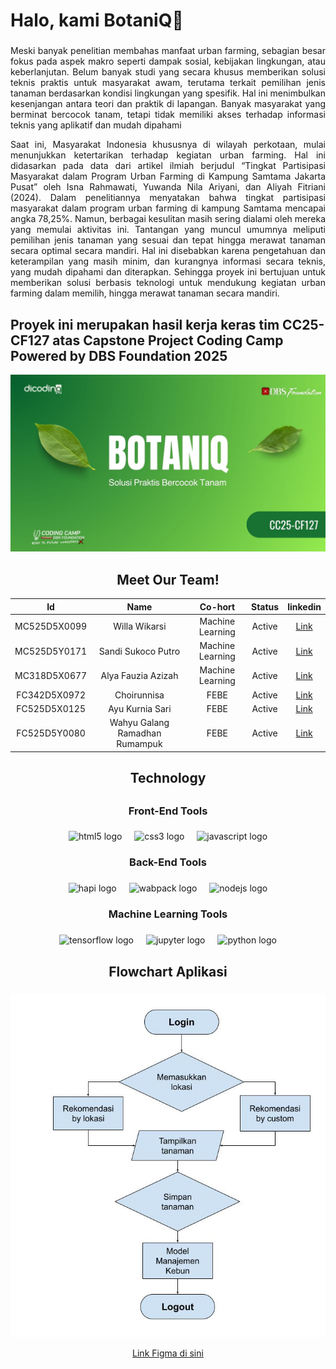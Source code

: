 <h1 align="left">Halo, kami BotaniQ👋</h1>

###

<p align="justify">Meski banyak penelitian membahas manfaat urban farming, sebagian besar fokus pada aspek makro seperti dampak sosial, kebijakan lingkungan, atau keberlanjutan. Belum banyak studi yang secara khusus memberikan solusi teknis praktis untuk masyarakat awam, terutama terkait pemilihan jenis tanaman berdasarkan kondisi lingkungan yang spesifik. Hal ini menimbulkan kesenjangan antara teori dan praktik di lapangan. Banyak masyarakat yang berminat bercocok tanam, tetapi tidak memiliki akses terhadap informasi teknis yang aplikatif dan mudah dipahami</p>

<p align="justify">Saat ini, Masyarakat Indonesia khususnya di wilayah perkotaan,  mulai menunjukkan  ketertarikan terhadap kegiatan urban farming. Hal ini didasarkan pada data dari artikel ilmiah berjudul “Tingkat Partisipasi Masyarakat dalam Program Urban Farming di Kampung Samtama Jakarta Pusat” oleh Isna Rahmawati, Yuwanda Nila Ariyani, dan Aliyah Fitriani (2024). Dalam penelitiannya menyatakan bahwa tingkat partisipasi masyarakat dalam program urban farming di kampung Samtama mencapai angka 78,25%. Namun, berbagai kesulitan masih sering dialami oleh mereka yang memulai aktivitas ini. Tantangan yang muncul umumnya meliputi pemilihan jenis tanaman yang sesuai dan tepat hingga merawat tanaman secara optimal secara mandiri. Hal ini disebabkan karena pengetahuan dan keterampilan yang masih minim, dan kurangnya informasi secara teknis, yang mudah dipahami dan diterapkan. Sehingga proyek ini bertujuan untuk memberikan solusi berbasis teknologi untuk mendukung kegiatan urban farming dalam memilih, hingga merawat tanaman secara mandiri.</p>

##

<h2>Proyek ini merupakan hasil kerja keras tim CC25-CF127 atas Capstone Project Coding Camp Powered by DBS Foundation 2025</h2>


<div align="center">
  <img src="https://raw.githubusercontent.com/wllwkrs/Botaniq-Capstone-Project/main/asset/Logo.jpg" width="700"> 
</div>

##

<h2 align="center">Meet Our Team!</h2>

|      Id     	|           Name           	|       Co-hort      	| Status 	|                    linkedin                    	    |
|:-----------:	|:------------------------:	|:------------------:	|:------:	|:-------------------------------------------------:	|
| MC525D5X0099 	|    Willa Wikarsi         	|  Machine Learning  	| Active 	|[Link](https://www.linkedin.com/in/willawikarsi/) 	|
| MC525D5Y0171 	|    Sandi Sukoco Putro    	|  Machine Learning  	| Active 	|[Link](https://www.linkedin.com/in/sandi-sukoco-putro-a862a9351/)   	    |
| MC318D5X0677 	|     Alya Fauzia Azizah   	|  Machine Learning  	| Active 	|[Link](www.linkedin.com/in/alya-fauzia-azizah)    |
| FC342D5X0972 	|        Choirunnisa       	|        FEBE         	| Active 	|[Link](https://www.linkedin.com/in/choirun-nisa-b15364337/) 	|
| FC525D5X0125 	|       Ayu Kurnia Sari 	|        FEBE         	| Active 	|[Link](https://www.linkedin.com/in/ayu-kurnia-sari-3910a8283/)  	|
| FC525D5Y0080 	|Wahyu Galang Ramadhan Rumampuk|        FEBE     	| Active 	|[Link](https://www.linkedin.com/in/wahyu-galang/)   	|

##

<h2 align="center">Technology</h2>

##

<h3 align="center">Front-End Tools</h3>

###

<div align="center">
  <img src="https://cdn.jsdelivr.net/gh/devicons/devicon/icons/html5/html5-original.svg" height="40" alt="html5 logo"  />
  <img width="12" />
  <img src="https://cdn.jsdelivr.net/gh/devicons/devicon/icons/css3/css3-original.svg" height="40" alt="css3 logo"  />
  <img width="12" />
  <img src="https://cdn.jsdelivr.net/gh/devicons/devicon/icons/javascript/javascript-original.svg" height="40" alt="javascript logo"  />
</div>

###

<h3 align="center">Back-End Tools</h3>

###

<div align="center">
  <img src="https://raw.githubusercontent.com/hapijs/assets/master/images/hapi.png" height="40" alt="hapi logo"  />
  <img width="12" />
  <img src="https://cdn.jsdelivr.net/gh/devicons/devicon/icons/webpack/webpack-original.svg" height="40" alt="wabpack logo"  />
  <img width="12" />
  <img src="https://cdn.jsdelivr.net/gh/devicons/devicon/icons/nodejs/nodejs-plain-wordmark.svg" height="40" alt="nodejs logo"  />
</div>

###

<h3 align="center">Machine Learning Tools</h3>

###

<div align="center">
  <img src="https://cdn.jsdelivr.net/gh/devicons/devicon/icons/tensorflow/tensorflow-original.svg" height="40" alt="tensorflow logo"  />
  <img width="12" />
  <img src="https://cdn.jsdelivr.net/gh/devicons/devicon/icons/jupyter/jupyter-original.svg" height="40" alt="jupyter logo"  />
  <img width="12" />
  <img src="https://cdn.jsdelivr.net/gh/devicons/devicon/icons/python/python-original.svg" height="40" alt="python logo"  />
</div>

###

<h2 align='center'>Flowchart Aplikasi</h2>

###

<div align="center">
  <img src="https://raw.githubusercontent.com/wllwkrs/Botaniq-Capstone-Project/main/asset/Flowchart Apps.jpg" width="700"> 
</div>

<p align="center">
  <a href="https://www.figma.com/design/3VtU6CHzeo8qeSOmOxbbkz/CC25-CF127?node-id=0-1&t=2mc4gyKZ9berCTxm-1" target="_blank">
    Link Figma di sini
  </a>
</p>

###
